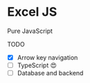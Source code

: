 # Excel JS

Pure JavaScript

TODO
* [x] Arrow key navigation
* [ ] TypeScript 😍
* [ ] Database and backend 
